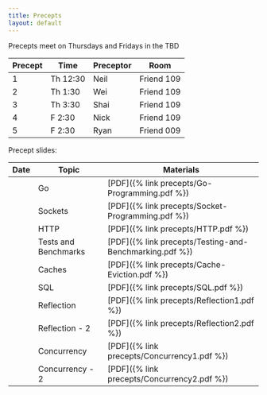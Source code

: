 ```yaml
---
title: Precepts
layout: default
---
```


Precepts meet on Thursdays and Fridays in the TBD

| Precept | Time     | Preceptor | Room         |
|---------|----------|-----------|--------------|
| 1       | Th 12:30 | Neil      | Friend 109   |
| 2       | Th 1:30  | Wei       | Friend 109   |
| 3       | Th 3:30  | Shai      | Friend 109    |
| 4       | F  2:30  | Nick      | Friend 109 |
| 5       | F  2:30  | Ryan      | Friend 009   |

Precept slides:

|Date   | Topic    | Materials      |
|-------|----------|----------------|
|       | Go       | [PDF]({% link precepts/Go-Programming.pdf %}) |
|       | Sockets  | [PDF]({% link precepts/Socket-Programming.pdf %}) |
|       | HTTP     | [PDF]({% link precepts/HTTP.pdf %}) |
|       | Tests and Benchmarks | [PDF]({% link precepts/Testing-and-Benchmarking.pdf %}) |
|       | Caches   | [PDF]({% link precepts/Cache-Eviction.pdf %}) |
|       | SQL      | [PDF]({% link precepts/SQL.pdf %}) |
|       | Reflection | [PDF]({% link precepts/Reflection1.pdf %}) |
|       | Reflection - 2 | [PDF]({% link precepts/Reflection2.pdf %}) |
|       | Concurrency | [PDF]({% link precepts/Concurrency1.pdf %}) |
|       | Concurrency - 2 | [PDF]({% link precepts/Concurrency2.pdf %}) |

